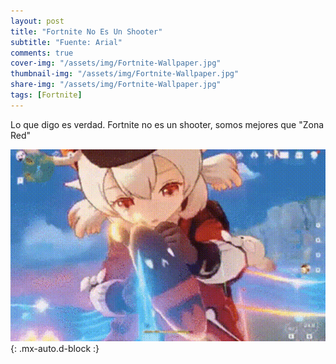 ```yaml
---
layout: post
title: "Fortnite No Es Un Shooter"
subtitle: "Fuente: Arial"
comments: true
cover-img: "/assets/img/Fortnite-Wallpaper.jpg"
thumbnail-img: "/assets/img/Fortnite-Wallpaper.jpg"
share-img: "/assets/img/Fortnite-Wallpaper.jpg"
tags: [Fortnite]
---
```


Lo que digo es verdad. Fortnite no es un shooter, somos mejores que "Zona Red"


![Hentai](/assets/img/Hentai.gif){: .mx-auto.d-block :}
